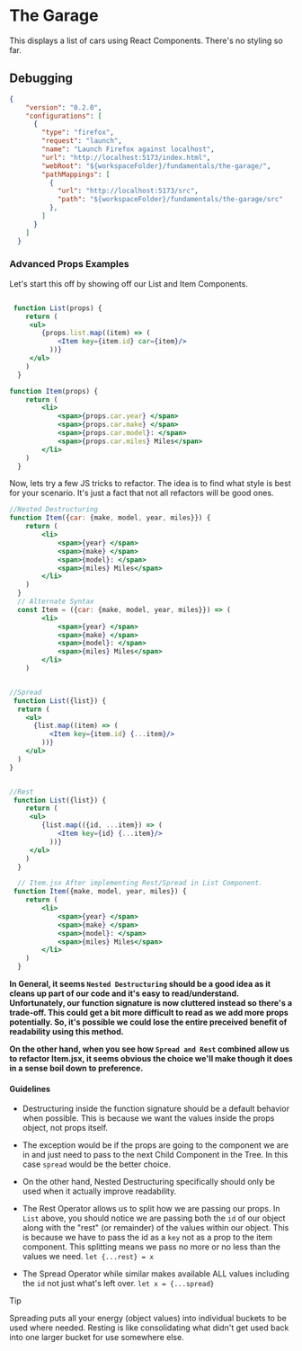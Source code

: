 # The Garage
This displays a list of cars using React Components. There's no styling so far. 



## Debugging
```json
{
    "version": "0.2.0",
    "configurations": [
      {
        "type": "firefox",
        "request": "launch",
        "name": "Launch Firefox against localhost",
        "url": "http://localhost:5173/index.html",
        "webRoot": "${workspaceFolder}/fundamentals/the-garage/",
        "pathMappings": [
          {
            "url": "http://localhost:5173/src",
            "path": "${workspaceFolder}/fundamentals/the-garage/src"
          },
        ]
      }
    ]
  }

```
### Advanced Props Examples
Let's start this off by showing off our List and Item Components. 

```jsx

 function List(props) {
    return (
     <ul>
        {props.list.map((item) => (
            <Item key={item.id} car={item}/>   
          ))} 
     </ul>
    )
  }

function Item(props) {
    return (
        <li>
            <span>{props.car.year} </span>
            <span>{props.car.make} </span>
            <span>{props.car.model}: </span> 
            <span>{props.car.miles} Miles</span> 
        </li>
    )
  }

```

Now, lets try a few JS tricks to refactor. The idea is to find what style is best for your scenario. It's just a fact that not all refactors will be good ones. 


```jsx
//Nested Destructuring
function Item({car: {make, model, year, miles}}) {
    return (
        <li>
            <span>{year} </span>
            <span>{make} </span>
            <span>{model}: </span> 
            <span>{miles} Miles</span> 
        </li>
    )
  }
  // Alternate Syntax
  const Item = ({car: {make, model, year, miles}}) => (
        <li>
            <span>{year} </span>
            <span>{make} </span>
            <span>{model}: </span> 
            <span>{miles} Miles</span> 
        </li>
    )


//Spread
 function List({list}) {
  return (
    <ul>
      {list.map((item) => (
          <Item key={item.id} {...item}/>   
        ))} 
    </ul>
  )
}


//Rest
 function List({list}) {
    return (
     <ul>
        {list.map(({id, ...item}) => (
            <Item key={id} {...item}/>   
          ))} 
     </ul>
    )
  }

  // Item.jsx After implementing Rest/Spread in List Component.
 function Item({make, model, year, miles}) {
    return (
        <li>
            <span>{year} </span>
            <span>{make} </span>
            <span>{model}: </span> 
            <span>{miles} Miles</span> 
        </li>
    )
  }

```

**In General, it seems `Nested Destructuring` should be a good idea as it cleans up part of our code and it's easy to read/understand. Unfortunately, our function signature is now cluttered instead so there's a trade-off. This could get a bit more difficult to read as we add more props potentially. So, it's possible we could lose the entire preceived benefit of readability using this method.**

**On the other hand, when you see how `Spread and Rest` combined allow us to refactor Item.jsx, it seems obvious the choice we'll make though it does in a sense boil down to preference.**

#### Guidelines
- Destructuring inside the function signature should be a default behavior when possible. This is because we want the values inside the props object, not props itself. 
 - The exception would be if the props are going to the component we are in and just need to pass to the next Child Component in the Tree. In this case `spread` would be the better choice. 
 - On the other hand, Nested Destructuring specifically should only be used when it actually improve readability. 

- The Rest Operator allows us to split how we are passing our props. In `List` above, you should notice we are passing both the `id` of our object along with the "rest" (or remainder) of the values within our object. This is because we have to pass the id as a `key` not as a prop to the item component. This splitting means we pass no more or no less than the values we need. `let {...rest} = x`

- The Spread Operator while similar makes available ALL values including the `id` not just what's left over. `let x = {...spread}`

>[!TIP]
>Spreading puts all your energy (object values) into individual buckets to be used where needed.
>Resting is like consolidating what didn't get used back into one larger bucket for use somewhere else.